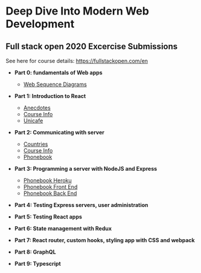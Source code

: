 # Deep Dive Into Modern Web Development

## Full stack open 2020 Excercise Submissions

See here for course details: https://fullstackopen.com/en

- **Part 0: fundamentals of Web apps**
  - [Web Sequence Diagrams](https://github.com/atkinsio/full-stack-open-2020/tree/master/part0)
  
- **Part 1: Introduction to React**
  - [Anecdotes](https://github.com/atkinsio/full-stack-open-2020/tree/master/part1/anecdotes)
  - [Course Info](https://github.com/atkinsio/full-stack-open-2020/tree/master/part1/courseinfo)
  - [Unicafe](https://github.com/atkinsio/full-stack-open-2020/tree/master/part1/unicafe)

- **Part 2: Communicating with server**
  - [Countries](https://github.com/atkinsio/full-stack-open-2020/tree/master/part2/countries)
  - [Course Info](https://github.com/atkinsio/full-stack-open-2020/tree/master/part2/courseinfo)
  - [Phonebook](https://github.com/atkinsio/full-stack-open-2020/tree/master/part2/phonebook)

- **Part 3: Programming a server with NodeJS and Express**
  - [Phonebook Heroku](https://afternoon-savannah-28323.herokuapp.com/)
  - [Phonebook Front End](https://github.com/atkinsio/full-stack-open-2020/tree/master/part3/phonebook-frontend)
  - [Phonebook Back End](https://github.com/atkinsio/full-stack-open-2020-part3/tree/master/phonebook-backend)

- **Part 4: Testing Express servers, user administration**

- **Part 5: Testing React apps**

- **Part 6: State management with Redux**

- **Part 7: React router, custom hooks, styling app with CSS and webpack**

- **Part 8: GraphQL**

- **Part 9: Typescript**